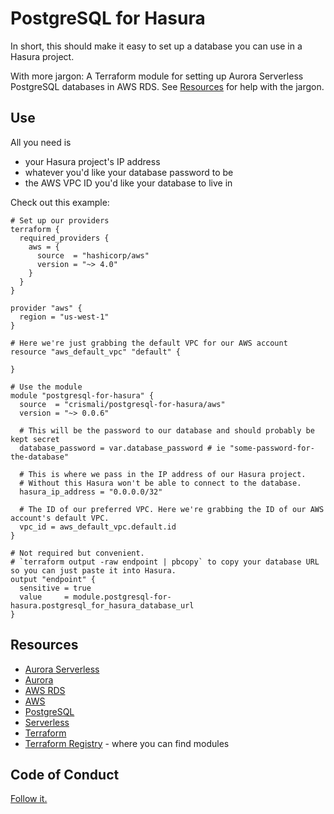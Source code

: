 # PostgreSQL for Hasura

In short, this should make it easy to set up a database you can use in a Hasura project.

With more jargon: A Terraform module for setting up Aurora Serverless PostgreSQL databases in AWS RDS. See [Resources](#resources) for help with the jargon.

## Use

All you need is

- your Hasura project's IP address
- whatever you'd like your database password to be
- the AWS VPC ID you'd like your database to live in

Check out this example:

```
# Set up our providers
terraform {
  required_providers {
    aws = {
      source  = "hashicorp/aws"
      version = "~> 4.0"
    }
  }
}

provider "aws" {
  region = "us-west-1"
}

# Here we're just grabbing the default VPC for our AWS account
resource "aws_default_vpc" "default" {

}

# Use the module
module "postgresql-for-hasura" {
  source  = "crismali/postgresql-for-hasura/aws"
  version = "~> 0.0.6"

  # This will be the password to our database and should probably be kept secret
  database_password = var.database_password # ie "some-password-for-the-database"

  # This is where we pass in the IP address of our Hasura project.
  # Without this Hasura won't be able to connect to the database.
  hasura_ip_address = "0.0.0.0/32"

  # The ID of our preferred VPC. Here we're grabbing the ID of our AWS account's default VPC.
  vpc_id = aws_default_vpc.default.id
}

# Not required but convenient.
# `terraform output -raw endpoint | pbcopy` to copy your database URL so you can just paste it into Hasura.
output "endpoint" {
  sensitive = true
  value     = module.postgresql-for-hasura.postgresql_for_hasura_database_url
}
```

## Resources

- [Aurora Serverless](https://aws.amazon.com/rds/aurora/serverless/)
- [Aurora](https://aws.amazon.com/rds/aurora/)
- [AWS RDS](https://aws.amazon.com/rds/)
- [AWS](https://aws.amazon.com/)
- [PostgreSQL](https://www.postgresql.org/)
- [Serverless](https://aws.amazon.com/serverless/)
- [Terraform](https://www.terraform.io/)
- [Terraform Registry](https://registry.terraform.io/) - where you can find modules

## Code of Conduct

[Follow it.](CODE_OF_CONDUCT.md)

